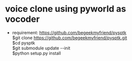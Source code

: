 # voice clone using pyworld as vocoder
 - requirement: https://github.com/begeekmyfriend/pysptk \
$git clone https://github.com/begeekmyfriend/pysptk.git \
$cd pysptk \
$git submodule update --init \
$python setup.py install

